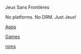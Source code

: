 Jeux Sans Frontières

No platforms. No DRM. Just Jeux!
  
[Apps](apps.md)
  
[Games](jsf.md)
  
[roms](ezMU.md)
